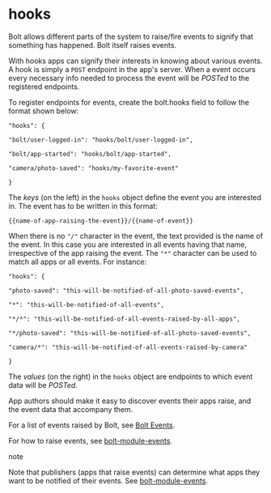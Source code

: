 # hooks

Bolt allows different parts of the system to raise/fire events to signify that something has happened. Bolt itself raises events.

With hooks apps can signify their interests in knowing about various events. A hook is simply a `POST` endpoint in the app's server. When a event occurs every necessary info needed to process the event will be _POSTed_ to the registered endpoints.

To register endpoints for events, create the bolt.hooks field to follow the format shown below:

`"hooks": {`

`"bolt/user-logged-in": "hooks/bolt/user-logged-in",`

`"bolt/app-started": "hooks/bolt/app-started",`

`"camera/photo-saved": "hooks/my-favorite-event"`

`}`

The _keys_ \(on the left\) in the `hooks` object define the event you are interested in. The event has to be written in this format: 

`{{name-of-app-raising-the-event}}/{{name-of-event}}`

When there is no `"/"` character in the event, the text provided is the name of the event. In this case you are interested in all events having that name, irrespective of the app raising the event. The `"*"` character can be used to match all apps or all events. For instance:

`"hooks": {`

`"photo-saved": "this-will-be-notified-of-all-photo-saved-events",`

`"*": "this-will-be-notified-of-all-events",`

`"*/*": "this-will-be-notified-of-all-events-raised-by-all-apps",`

`"*/photo-saved": "this-will-be-notified-of-all-photo-saved-events",`

`"camera/*": "this-will-be-notified-of-all-events-raised-by-camera"`

`}`

The _values_ \(on the right\) in the `hooks` object are endpoints to which event data will be _POSTed_.

App authors should make it easy to discover events their apps raise, and the event data that accompany them.

For a list of events raised by Bolt, see [Bolt Events](/bolt-events.md).

For how to raise events, see [bolt-module-events](/bolt-module-events.md).

note

Note that publishers \(apps that raise events\) can determine what apps they want to be notified of their events. See [bolt-module-events](/bolt-module-events.md).

